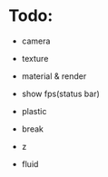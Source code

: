 # Todo:

* camera

* texture

* material & render

* show fps(status bar)

* plastic

* break

* z

* fluid
